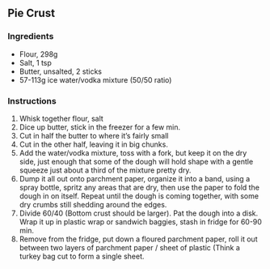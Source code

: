 ## Pie Crust

### Ingredients

* Flour, 298g
* Salt, 1 tsp
* Butter, unsalted, 2 sticks
* 57-113g ice water/vodka mixture (50/50 ratio)

### Instructions

1. Whisk together flour, salt
2. Dice up butter, stick in the freezer for a few min.
3. Cut in half the butter to where it’s fairly small
4. Cut in the other half, leaving it in big chunks.
5. Add the water/vodka mixture, toss with a fork, but keep it on the dry side, just enough that some of the dough will hold shape with a gentle squeeze just about a third of the mixture pretty dry.
6. Dump it all out onto parchment paper, organize it into a band, using a spray bottle, spritz any areas that are dry, then use the paper to fold the dough in on itself.  Repeat until the dough is coming together, with some dry crumbs still shedding around the edges.
7. Divide 60/40 (Bottom crust should be larger).  Pat the dough into a disk.  Wrap it up in plastic wrap or sandwich baggies, stash in fridge for 60-90 min.
8. Remove from the fridge, put down a floured parchment paper, roll it out between two layers of parchment paper / sheet of plastic (Think a turkey bag cut to form a single sheet.
